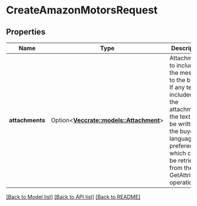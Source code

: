 # CreateAmazonMotorsRequest

## Properties

Name | Type | Description | Notes
------------ | ------------- | ------------- | -------------
**attachments** | Option<[**Vec<crate::models::Attachment>**](Attachment.md)> | Attachments to include in the message to the buyer. If any text is included in the attachment, the text must be written in the buyer's language of preference, which can be retrieved from the GetAttributes operation. | [optional]

[[Back to Model list]](../README.md#documentation-for-models) [[Back to API list]](../README.md#documentation-for-api-endpoints) [[Back to README]](../README.md)


